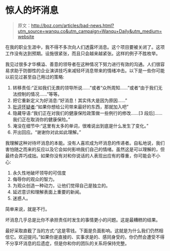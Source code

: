 # 惊人的坏消息

> 原文：<http://boz.com/articles/bad-news.html?utm_source=wanqu.co&utm_campaign=Wanqu+Daily&utm_medium=website>



在我的职业生涯中，我不得不多次向人们透露坏消息。这个项目要被关闭了。这项工作没有达到预期。设施很紧张，而且只会越来越紧张。这样的例子不胜枚举。

我见过很多才华横溢、善意的领导者在这种情况下努力进行有效的沟通。人们很容易求助于防御性的企业演讲技巧来减轻坏消息带来的情绪冲击。以下是一些你可能以前见过甚至自己用过的策略:

1.  转移责任:“正如我们无畏的领导所说……”或者“众所周知……”或者“由于我们无法控制的情况……”等等。
2.  把它重新定义为好消息:“好消息！<bad news="">其实伟大是因为原因……”</bad>
3.  [批评怀疑者](https://en.wikipedia.org/wiki/No_true_Scotsman):“如果你想给公司带来最好的东西，那就加入吧”
4.  隐藏导语:“我们正在对我们的健康保险政策做一些例行的修改……[3 段后]……我们正在取消你的健康保险。”
5.  淹没在细节中:“这里有太多的单词，很难说出到底是什么发生了变化。”
6.  开出回应。“谢谢你对此如此理解。”

我理解这种对待坏消息的本能。没有人喜欢成为坏消息的传递者。自私地说，我们害怕随之而来的反应以及它会如何影响我们自己的情绪。虽然这是可以理解的，但最终会弄巧成拙。如果你没有对和你说话的人表现出应有的尊重，你可能会不小心:

1.  永久性地破坏领导的可信度
2.  侮辱你的观众的智力。
3.  为观众创造一种动力，让他们觉得自己是独立的。
4.  延迟意识和理解表面上重要的新闻。
5.  迷惑人。

简单来说，就是不行。

坏消息几乎总是比你不承担责任时发生的事情更小的问题。这是最糟糕的结果。

最好采取直截了当的方式:“这是零钱。下面是负面影响。这就是为什么我们仍然相信它。欢迎提问。”如果你是直接的、实事求是的、感同身受的，你仍然会遭受不得不分享坏消息的后遗症，但是你和你的团队的关系将保持完整。

